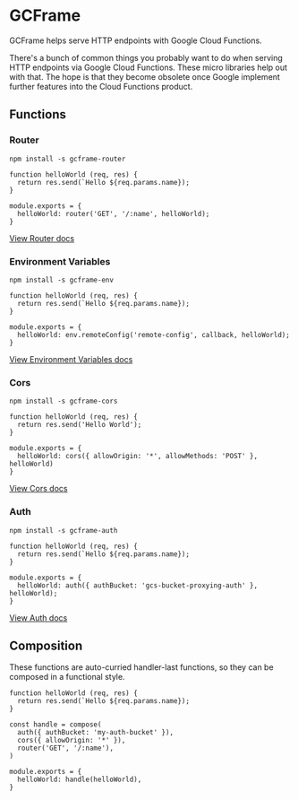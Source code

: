 # GCFrame

GCFrame helps serve HTTP endpoints with Google Cloud Functions.

There's a bunch of common things you probably want to do when serving HTTP endpoints via Google Cloud Functions. These micro libraries help out with that. The hope is that they become obsolete once Google implement further features into the Cloud Functions product.

## Functions

### Router
```
npm install -s gcframe-router
```
```
function helloWorld (req, res) {
  return res.send(`Hello ${req.params.name});
}

module.exports = {
  helloWorld: router('GET', '/:name', helloWorld);
}
```
[View Router docs](src/router/README.md)

### Environment Variables
```
npm install -s gcframe-env
```
```
function helloWorld (req, res) {
  return res.send(`Hello ${req.params.name});
}

module.exports = {
  helloWorld: env.remoteConfig('remote-config', callback, helloWorld);
}
```
[View Environment Variables docs](src/env/README.md)

### Cors
```
npm install -s gcframe-cors
```
```
function helloWorld (req, res) {
  return res.send('Hello World');
}

module.exports = {
  helloWorld: cors({ allowOrigin: '*', allowMethods: 'POST' }, helloWorld)
}
```
[View Cors docs](src/cors/README.md)

### Auth
```
npm install -s gcframe-auth
```
```
function helloWorld (req, res) {
  return res.send(`Hello ${req.params.name});
}

module.exports = {
  helloWorld: auth({ authBucket: 'gcs-bucket-proxying-auth' }, helloWorld);
}
```
[View Auth docs](src/auth/README.md)


## Composition

These functions are auto-curried handler-last functions, so they can be composed in a functional style.

```
function helloWorld (req, res) {
  return res.send(`Hello ${req.params.name});
}

const handle = compose(
  auth({ authBucket: 'my-auth-bucket' }),
  cors({ allowOrigin: '*' }),
  router('GET', '/:name'),
)

module.exports = {
  helloWorld: handle(helloWorld),
}
```
